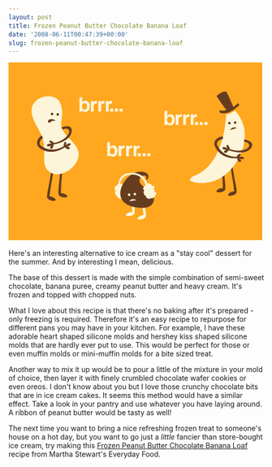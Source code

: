 ```yaml
---
layout: post
title: Frozen Peanut Butter Chocolate Banana Loaf
date: '2008-06-11T00:47:39+00:00'
slug: frozen-peanut-butter-chocolate-banana-loaf
---
```

<img src='/images/uploads/2008/06/brrr.gif' alt='Frozen Peanut Butter Chocolate Banana Loaf' />

Here's an interesting alternative to ice cream as a "stay cool" dessert for the summer. And by interesting I mean, delicious.

The base of this dessert is made with the simple combination of semi-sweet chocolate, banana puree, creamy peanut butter and heavy cream. It's frozen and topped with chopped nuts.

What I love about this recipe is that there's no baking after it's prepared - only freezing is required. Therefore it's an easy recipe to repurpose for different pans you may have in your kitchen. For example, I have these adorable heart shaped silicone molds and hershey kiss shaped silicone molds that are hardly ever put to use. This would be perfect for those or even muffin molds or mini-muffin molds for a bite sized treat.

Another way to mix it up would be to pour a little of the mixture in your mold of choice, then layer it with finely crumbled chocolate wafer cookies or even oreos. I don't know about you but I love those crunchy chocolate bits that are in ice cream cakes. It seems this method would have a similar effect. Take a look in your pantry and use whatever you have laying around. A ribbon of peanut butter would be tasty as well!

The next time you want to bring a nice refreshing frozen treat to someone's house on a hot day, but you want to go just a <em>little</em> fancier than store-bought ice cream, try making this <a href="http://www.marthastewart.com/recipe/frozen-peanut-butter-chocolate-and-banana-loaf">Frozen Peanut Butter Chocolate Banana Loaf</a> recipe from Martha Stewart's Everyday Food.
